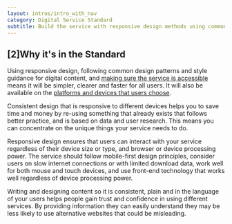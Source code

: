 ```yaml
---
layout: intros/intro_with_nav
category: Digital Service Standard
subtitle: Build the service with responsive design methods using common design patterns and the style guide for digital content.
---
```


## [2]Why it's in the Standard

Using responsive design, following common design patterns and style guidance for digital content, and [making sure the service is accessible](https://guides.service.gov.au/content-guide/accessibility-inclusivity/) means it will be simpler, clearer and faster for all users. It will also be available on the [platforms and devices that users choose](https://www.dta.gov.au/blog/what-do-we-mean-by-digital/).

Consistent design that is responsive to different devices helps you to save time and money by re-using something that already exists that follows better practice, and is based on data and user research. This means you can concentrate on the unique things your service needs to do.

Responsive design ensures that users can interact with your service regardless of their device size or type, and browser or device processing power. The service should follow mobile-first design principles, consider users on slow internet connections or with limited download data, work well for both mouse and touch devices, and use front-end technology that works well regardless of device processing power.

Writing and designing content so it is consistent, plain and in the language of your users helps people gain trust and confidence in using different services. By providing information they can easily understand they may be less likely to use alternative websites that could be misleading.

